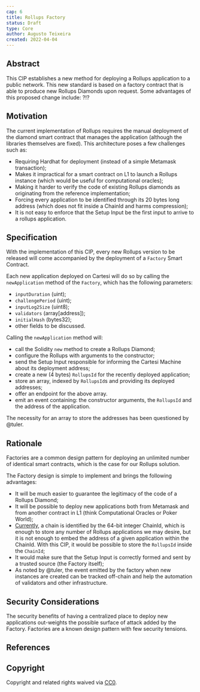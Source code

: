 ```yaml
---
cap: 6
title: Rollups Factory
status: Draft
type: Core
author: Augusto Teixeira
created: 2022-04-04
---
```


## Abstract

This CIP establishes a new method for deploying a Rollups application to a public network.
This new standard is based on  a factory contract that is able to produce new Rollups Diamonds upon request.
Some advantages of this proposed change include:
?!?

## Motivation

The current implementation of Rollups requires the manual deployment of the diamond smart contract that manages the application (although the libraries themselves are fixed).
This architecture poses a few challenges such as:
- Requiring Hardhat for deployment (instead of a simple Metamask transaction);
- Makes it impractical for a smart contract on L1 to launch a Rollups instance (which would be useful for computational oracles);
- Making it harder to verify the code of existing Rollups diamonds as originating from the reference implementation;
- Forcing every application to be identified through its 20 bytes long address (which does not fit inside a ChainId and harms compression);
- It is not easy to enforce that the Setup Input be the first input to arrive to a rollups application.

## Specification

With the implementation of this CIP, every new Rollups version to be released will come accompanied by the deployment of a `Factory` Smart Contract.

Each new application deployed on Cartesi will do so by calling the `newApplication` method of the `Factory`, which has the following parameters:
- `inputDuration` (uint);
- `challengePeriod` (uint);
- `inputLog2Size` (uint8);
- `validators` (array[address]);
- `initialHash` (bytes32);
- other fields to be discussed.

Calling the `newApplication` method will:
- call the Solidity `new` method to create a Rollups Diamond;
- configure the Rollups with arguments to the constructor;
- send the Setup Input responsible for informing the Cartesi Machine about its deployment address;
- create a new (4 bytes) `RollupsId` for the recently deployed application;
- store an array, indexed by `RollupsId`s and providing its deployed addresses;
- offer an endpoint for the above array.
- emit an event containing: the constructor arguments, the `RollupsId` and the address of the application.

The necessity for an array to store the addresses has been questioned by @tuler.

## Rationale

Factories are a common design pattern for deploying an unlimited number of identical smart contracts, which is the case for our Rollups solution.

The Factory design is simple to implement and brings the following advantages:
- It will be much easier to guarantee the legitimacy of the code of a Rollups Diamond;
- It will be possible to deploy new applications both from Metamask and from another contract in L1 (think Computational Oracles or Poker World);
- [Currently](https://github.com/ethereum/EIPs/issues/2294), a chain is identified by the 64-bit integer ChainId, which is enough to store any number of Rollups applications we may desire, but it is not enough to embed the address of a given application within the ChainId.
With this CIP, it would be possible to store the `RollupsId` inside the `ChainId`;
- It would make sure that the Setup Input is correctly formed and sent by a trusted source (the Factory itself);
- As noted by @tuler, the event emitted by the factory when new instances are created can be tracked off-chain and help the automation of validators and other infrastructure.

## Security Considerations

The security benefits of having a centralized place to deploy new applications out-weights the possible surface of attack added by the Factory.
Factories are a known design pattern with few security tensions.

## References

[ChainId]: https://github.com/ethereum/EIPs/blob/master/EIPS/eip-155.md
[ChainId Limits]: https://github.com/ethereum/EIPs/issues/2294

## Copyright

Copyright and related rights waived via [CC0](https://creativecommons.org/publicdomain/zero/1.0/).
